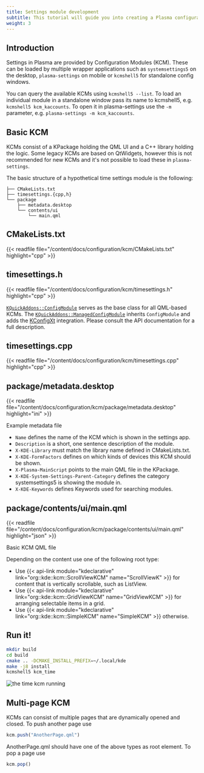 ```yaml
---
title: Settings module development
subtitle: This tutorial will guide you into creating a Plasma configuration modul.
weight: 3
---
```


## Introduction

Settings in Plasma are provided by Configuration Modules (KCM). These can be loaded by multiple wrapper applications
such as `systemsettings5` on the desktop, `plasma-settings` on mobile or `kcmshell5` for standalone config windows.

You can query the available KCMs using `kcmshell5 --list`. To load an individual module in a standalone window pass its
name to kcmshell5, e.g. `kcmshell5 kcm_kaccounts`. To open it in plasma-settings use the `-m` parameter, e.g. `plasma-settings -m kcm_kaccounts`.

## Basic KCM

KCMs consist of a KPackage holding the QML UI and a C++ library holding the logic. Some legacy KCMs are based on QtWidgets,
however this is not recommended for new KCMs and it's not possible to load these in `plasma-settings`.

The basic structure of a hypothetical time settings module is the following:


```
├── CMakeLists.txt
├── timesettings.{cpp,h}
└── package
    ├── metadata.desktop
    └── contents/ui
        └── main.qml
```


## CMakeLists.txt

{{< readfile file="/content/docs/configuration/kcm/CMakeLists.txt" highlight="cpp" >}}

## timesettings.h

{{< readfile file="/content/docs/configuration/kcm/timesettings.h" highlight="cpp" >}}

[`KQuickAddons::ConfigModule`](https://api.kde.org/frameworks/kdeclarative/html/classKQuickAddons_1_1ConfigModule.html)
serves as the base class for all QML-based KCMs. The
[`KQuickAddons::ManagedConfigModule`](https://api.kde.org/frameworks/kdeclarative/html/classKQuickAddons_1_1ManagedConfigModule.html) inherits `ConfigModule` and adds the [KConfigXt](kconfig_xt) integration.
Please consult the API documentation for a full description.

## timesettings.cpp

{{< readfile file="/content/docs/configuration/kcm/timesettings.cpp" highlight="cpp" >}}

## package/metadata.desktop

{{< readfile file="/content/docs/configuration/kcm/package/metadata.desktop" highlight="ini" >}}

Example metadata file

* `Name` defines the name of the KCM which is shown in the settings app.
* `Description` is a short, one sentence description of the module.
* `X-KDE-Library` must match the library name defined in CMakeLists.txt.
* `X-KDE-FormFactors` defines on which kinds of devices this KCM should be shown.
* `X-Plasma-MainScript` points to the main QML file in the KPackage.
* `X-KDE-System-Settings-Parent-Category` defines the category systemsettings5 is showing the module in.
* `X-KDE-Keywords` defines Keywords used for searching modules.

## package/contents/ui/main.qml

{{< readfile file="/content/docs/configuration/kcm/package/contents/ui/main.qml" highlight="json" >}}

Basic KCM QML file

Depending on the content use one of the following root type:

 - Use {{< api-link module="kdeclarative" link="org::kde::kcm::ScrollViewKCM" name="ScrollViewK" >}} for content that is vertically scrollable, such as ListView.
 - Use {{< api-link module="kdeclarative" link="org::kde::kcm::GridViewKCM" name="GridViewKCM" >}} for arranging selectable items in a grid.
 - Use {{< api-link module="kdeclarative" link="org::kde::kcm::SimpleKCM" name="SimpleKCM" >}} otherwise.

## Run it!

```bash
mkdir build
cd build
cmake .. -DCMAKE_INSTALL_PREFIX=~/.local/kde
make -j8 install
kcmshell5 kcm_time
```

![the time kcm running](./screenshot-kcm.png)

## Multi-page KCM

KCMs can consist of multiple pages that are dynamically opened and closed. To push another page use

```js
kcm.push("AnotherPage.qml")
```

AnotherPage.qml should have one of the above types as root element. To pop a page use

```js
kcm.pop()
```
